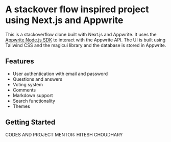 # A stackover flow inspired project using Next.js and Appwrite


This is a stackoverflow clone built with Next.js and Appwrite. It uses the [Appwrite Node.js SDK](https://github.com/appwrite/sdk-for-node) to interact with the Appwrite API. The UI is built using Tailwind CSS and the magicui library and the database is stored in Appwrite.

## Features

-   User authentication with email and password
-   Questions and answers
-   Voting system
-   Comments
-   Markdown support
-   Search functionality
-   Themes

## Getting Started  

CODES AND PROJECT MENTOR: HITESH CHOUDHARY 
